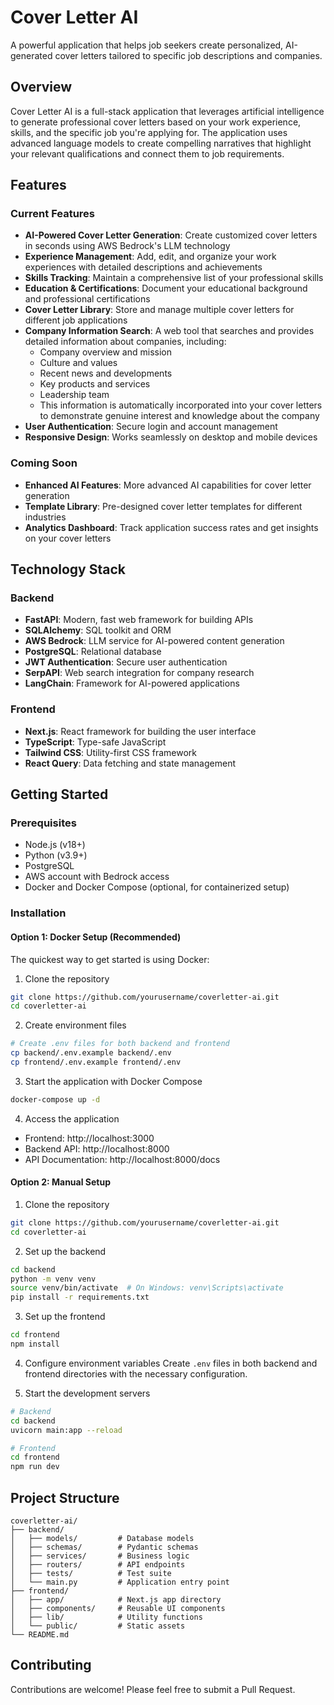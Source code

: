 # Cover Letter AI

A powerful application that helps job seekers create personalized, AI-generated cover letters tailored to specific job descriptions and companies.

## Overview

Cover Letter AI is a full-stack application that leverages artificial intelligence to generate professional cover letters based on your work experience, skills, and the specific job you're applying for. The application uses advanced language models to create compelling narratives that highlight your relevant qualifications and connect them to job requirements.

## Features

### Current Features

- **AI-Powered Cover Letter Generation**: Create customized cover letters in seconds using AWS Bedrock's LLM technology
- **Experience Management**: Add, edit, and organize your work experiences with detailed descriptions and achievements
- **Skills Tracking**: Maintain a comprehensive list of your professional skills
- **Education & Certifications**: Document your educational background and professional certifications
- **Cover Letter Library**: Store and manage multiple cover letters for different job applications
- **Company Information Search**: A web tool that searches and provides detailed information about companies, including:
  - Company overview and mission
  - Culture and values
  - Recent news and developments
  - Key products and services
  - Leadership team
  - This information is automatically incorporated into your cover letters to demonstrate genuine interest and knowledge about the company
- **User Authentication**: Secure login and account management
- **Responsive Design**: Works seamlessly on desktop and mobile devices

### Coming Soon

- **Enhanced AI Features**: More advanced AI capabilities for cover letter generation
- **Template Library**: Pre-designed cover letter templates for different industries
- **Analytics Dashboard**: Track application success rates and get insights on your cover letters

## Technology Stack

### Backend
- **FastAPI**: Modern, fast web framework for building APIs
- **SQLAlchemy**: SQL toolkit and ORM
- **AWS Bedrock**: LLM service for AI-powered content generation
- **PostgreSQL**: Relational database
- **JWT Authentication**: Secure user authentication
- **SerpAPI**: Web search integration for company research
- **LangChain**: Framework for AI-powered applications

### Frontend
- **Next.js**: React framework for building the user interface
- **TypeScript**: Type-safe JavaScript
- **Tailwind CSS**: Utility-first CSS framework
- **React Query**: Data fetching and state management

## Getting Started

### Prerequisites
- Node.js (v18+)
- Python (v3.9+)
- PostgreSQL
- AWS account with Bedrock access
- Docker and Docker Compose (optional, for containerized setup)

### Installation

#### Option 1: Docker Setup (Recommended)

The quickest way to get started is using Docker:

1. Clone the repository
```bash
git clone https://github.com/yourusername/coverletter-ai.git
cd coverletter-ai
```

2. Create environment files
```bash
# Create .env files for both backend and frontend
cp backend/.env.example backend/.env
cp frontend/.env.example frontend/.env
```

3. Start the application with Docker Compose
```bash
docker-compose up -d
```

4. Access the application
- Frontend: http://localhost:3000
- Backend API: http://localhost:8000
- API Documentation: http://localhost:8000/docs

#### Option 2: Manual Setup

1. Clone the repository
```bash
git clone https://github.com/yourusername/coverletter-ai.git
cd coverletter-ai
```

2. Set up the backend
```bash
cd backend
python -m venv venv
source venv/bin/activate  # On Windows: venv\Scripts\activate
pip install -r requirements.txt
```

3. Set up the frontend
```bash
cd frontend
npm install
```

4. Configure environment variables
Create `.env` files in both backend and frontend directories with the necessary configuration.

5. Start the development servers
```bash
# Backend
cd backend
uvicorn main:app --reload

# Frontend
cd frontend
npm run dev
```

## Project Structure

```
coverletter-ai/
├── backend/
│   ├── models/         # Database models
│   ├── schemas/        # Pydantic schemas
│   ├── services/       # Business logic
│   ├── routers/        # API endpoints
│   ├── tests/          # Test suite
│   └── main.py         # Application entry point
├── frontend/
│   ├── app/            # Next.js app directory
│   ├── components/     # Reusable UI components
│   ├── lib/            # Utility functions
│   └── public/         # Static assets
└── README.md
```

## Contributing

Contributions are welcome! Please feel free to submit a Pull Request.
